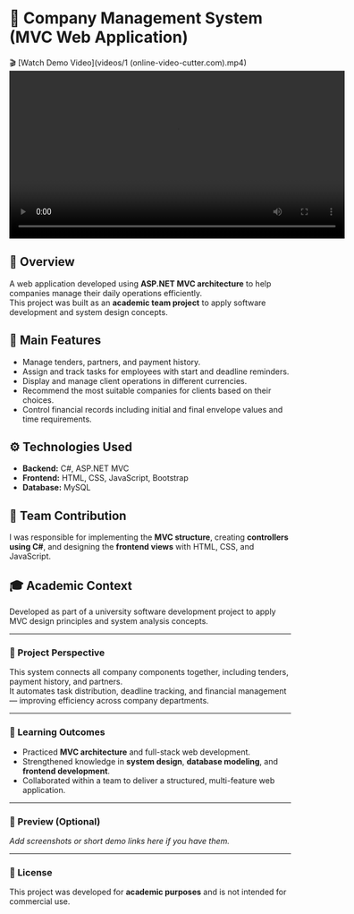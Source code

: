 # 🏢 Company Management System (MVC Web Application)

🎬 [Watch Demo Video](videos/1 (online-video-cutter.com).mp4)
<video src="videos/1 (online-video-cutter.com).mp4" controls width="600"></video>


## 📘 Overview
A web application developed using **ASP.NET MVC architecture** to help companies manage their daily operations efficiently.  
This project was built as an **academic team project** to apply software development and system design concepts.

## 🎯 Main Features
- Manage tenders, partners, and payment history.  
- Assign and track tasks for employees with start and deadline reminders.  
- Display and manage client operations in different currencies.  
- Recommend the most suitable companies for clients based on their choices.  
- Control financial records including initial and final envelope values and time requirements.

## ⚙️ Technologies Used
- **Backend:** C#, ASP.NET MVC  
- **Frontend:** HTML, CSS, JavaScript, Bootstrap  
- **Database:** MySQL

## 👥 Team Contribution
I was responsible for implementing the **MVC structure**, creating **controllers using C#**, and designing the **frontend views** with HTML, CSS, and JavaScript.

## 🎓 Academic Context
Developed as part of a university software development project to apply MVC design principles and system analysis concepts.

---

### 📂 Project Perspective
This system connects all company components together, including tenders, payment history, and partners.  
It automates task distribution, deadline tracking, and financial management — improving efficiency across company departments.

---

### 🧠 Learning Outcomes
- Practiced **MVC architecture** and full-stack web development.  
- Strengthened knowledge in **system design**, **database modeling**, and **frontend development**.  
- Collaborated within a team to deliver a structured, multi-feature web application.

---

### 📸 Preview (Optional)
_Add screenshots or short demo links here if you have them._

---

### 📄 License
This project was developed for **academic purposes** and is not intended for commercial use.


